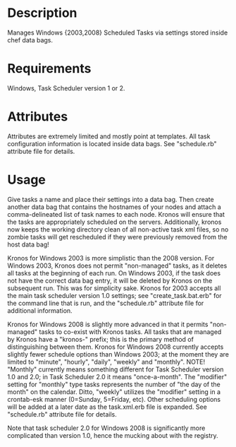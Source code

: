 Description===========Manages Windows {2003,2008} Scheduled Tasks via settings stored inside chef data bags.Requirements============Windows, Task Scheduler version 1 or 2.Attributes==========Attributes are extremely limited and mostly point at templates.  All task configuration information is located inside data bags.  See "schedule.rb" attribute file for details.Usage=====Give tasks a name and place their settings into a data bag.  Then create another data bag that contains the hostnames of your nodes and attach a comma-delineated list of task names to each node.  Kronos will ensure that the tasks are appropriately scheduled on the servers.  Additionally, kronos now keeps the working directory clean of all non-active task xml files, so no zombie tasks will get rescheduled if they were previously removed from the host data bag!Kronos for Windows 2003 is more simplistic than the 2008 version.  For Windows 2003, Kronos does not permit "non-managed" tasks, as it deletes all tasks at the beginning of each run.  On Windows 2003, if the task does not have the correct data bag entry, it will be deleted by Kronos on the subsequent run.  This was for simplicity sake.  Kronos for 2003 accepts all the main task scheduler version 1.0 settings; see "create_task.bat.erb" for the command line that is run, and the "schedule.rb" attribute file for additional information.Kronos for Windows 2008 is slightly more advanced in that it permits "non-managed" tasks to co-exist with Kronos tasks.  All tasks that are managed by Kronos have a "kronos-" prefix; this is the primary method of distinguishing between them.  Kronos for Windows 2008 currently accepts slightly fewer schedule options than Windows 2003; at the moment they are limited to "minute", "hourly", "daily", "weekly" and "monthly".  NOTE! "Monthly" currently means something different for Task Scheduler version 1.0 and 2.0; in Task Scheduler 2.0 it means "once-a-month". The "modifier" setting for "monthly" type tasks represents the number of "the day of the month" on the calendar.  Ditto, "weekly" utilizes the "modifier" setting in a crontab-esk manner (0=Sunday, 5=Friday, etc). Other scheduling options will be added at a later date as the task.xml.erb file is expanded.  See "schedule.rb" attribute file for details.Note that task scheduler 2.0 for Windows 2008 is significantly more complicated than version 1.0, hence the mucking about with the registry.